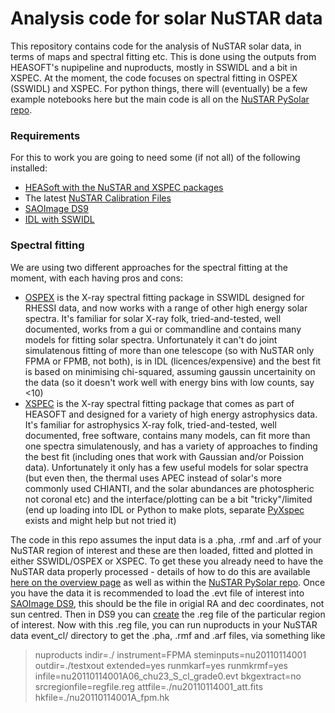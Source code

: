 # Analysis code for solar NuSTAR data

This repository contains code for the analysis of NuSTAR solar data, in terms of maps and spectral fitting etc. This is done using the outputs from HEASOFT's nupipeline and nuproducts, mostly in SSWIDL and a bit in XSPEC. At the moment, the code focuses on spectral fitting in OSPEX (SSWIDL) and XSPEC. For python things, there will (eventually) be a few example notebooks here but the main code is all on the [NuSTAR PySolar repo](https://github.com/NuSTAR/nustar_pysolar).

### Requirements

For this to work you are going to need some (if not all) of the following installed:

* [HEASoft with the NuSTAR and XSPEC packages](http://heasarc.nasa.gov/lheasoft/download.html)
* The latest [NuSTAR Calibration Files](http://heasarc.nasa.gov/docs/heasarc/caldb/nustar/)
* [SAOImage DS9](http://ds9.si.edu/site/Home.html)
* [IDL with SSWIDL](http://www.lmsal.com/solarsoft/ssw_setup.html)

### Spectral fitting

We are using two different approaches for the spectral fitting at the moment, with each having pros and cons:
* [OSPEX](https://hesperia.gsfc.nasa.gov/ssw/packages/spex/doc/ospex_explanation.htm) is the X-ray spectral fitting package in SSWIDL designed for RHESSI data, and now works with a range of other high energy solar spectra. It's familiar for solar X-ray folk, tried-and-tested, well documented, works from a gui or commandline and contains many models for fitting solar spectra. Unfortunately it can't do joint simulatenous fitting of more than one telescope (so with NuSTAR only FPMA or FPMB, not both), is in IDL (licences/expensive) and the best fit is based on minimising chi-squared, assuming gaussin uncertainity on the data (so it doesn't work well with energy bins with low counts, say <10)
* [XSPEC](https://heasarc.gsfc.nasa.gov/xanadu/xspec/) is the X-ray spectral fitting package that comes as part of HEASOFT and designed for a variety of high energy astrophysics data. It's familiar for astrophysics X-ray folk, tried-and-tested, well documented, free software, contains many models, can fit more than one spectra simulatenously, and has a variety of approaches to finding the best fit (including ones that work with Gaussian and/or Poission data). Unfortunately it only has a few useful models for solar spectra (but even then, the thermal uses APEC instead of solar's more commonly used CHIANTI, and the solar abundances are photospheric not coronal etc) and the interface/plotting can be a bit "tricky"/limited (end up loading into IDL or Python to make plots, separate [PyXspec](https://heasarc.gsfc.nasa.gov/xanadu/xspec/python/html/index.html) exists and might help but not tried it)

The code in this repo assumes the input data is a .pha, .rmf and .arf of your NuSTAR region of interest and these are then loaded, fitted and plotted in either SSWIDL/OSPEX or XSPEC. To get these you already need to have the NuSTAR data properly processed - details of how to do this are available [here on the overview page](https://github.com/ianan/nsigh_all) as well as within the [NuSTAR PySolar repo](https://github.com/NuSTAR/nustar_pysolar). Once you have the data it is recommended to load the .evt file of interest into [SAOImage DS9](http://ds9.si.edu/site/Home.html), this should be the file in origial RA and dec coordinates, not sun centred. Then in DS9 you can [create](http://ds9.si.edu/doc/ref/region.html) the .reg file of the particular region of interest. Now with this .reg file, you can run nuproducts in your NuSTAR data event_cl/ directory to get the .pha, .rmf and .arf files, via something like 
>nuproducts indir=./ instrument=FPMA steminputs=nu20110114001 outdir=./testxout extended=yes runmkarf=yes runmkrmf=yes infile=nu20110114001A06_chu23_S_cl_grade0.evt bkgextract=no srcregionfile=regfile.reg attfile=./nu20110114001_att.fits hkfile=./nu20110114001A_fpm.hk
